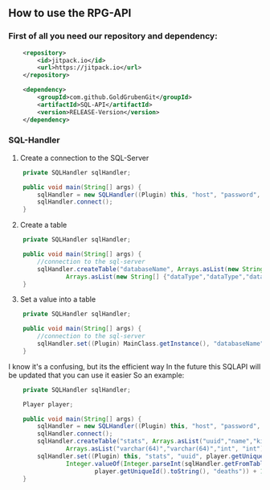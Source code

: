 ## How to use the RPG-API

### First of all you need our repository and dependency:

```xml
    <repository>
        <id>jitpack.io</id>
        <url>https://jitpack.io</url>
    </repository>

    <dependency>
        <groupId>com.github.GoldGrubenGit</groupId>
        <artifactId>SQL-API</artifactId>
        <version>RELEASE-Version</version>
    </dependency>
```

### SQL-Handler

1. Create a connection to the SQL-Server

```java
    private SQLHandler sqlHandler;

    public void main(String[] args) {
        sqlHandler = new SQLHandler((Plugin) this, "host", "password", "user", "database");
        sqlHandler.connect();
    }
```

2. Create a table

```java
    private SQLHandler sqlHandler;

    public void main(String[] args) {
        //connection to the sql-server
        sqlHandler.createTable("databaseName", Arrays.asList(new String[] {"tableNames","tableNames","tableNames","tableNames","tableNames"}), 
                Arrays.asList(new String[] {"dataType","dataType","dataType"}));
    }
```

3. Set a value into a table

```java
    private SQLHandler sqlHandler;

    public void main(String[] args) {
        //connection to the sql-server
        sqlHandler.set((Plugin) MainClass.getInstance(), "databaseName", "tableName", "line", "value", "column");
    }
```

I know it's a confusing, but its the efficient way
In the future this SQLAPI will be updated that you can use it easier
So an example:

```java
    private SQLHandler sqlHandler;

    Player player;

    public void main(String[] args) {
        sqlHandler = new SQLHandler((Plugin) this, "host", "password", "user", "database");
        sqlHandler.connect();
        sqlHandler.createTable("stats", Arrays.asList("uuid","name","kills","deaths"),
                Arrays.asList("varchar(64)","varchar(64)","int", "int"));
        sqlHandler.set((Plugin) this, "stats", "uuid", player.getUniqueId().toString(), 
                Integer.valueOf(Integer.parseInt(sqlHandler.getFromTable("stats", "uuid", 
                        player.getUniqueId().toString(), "deaths")) + 1), "deaths");
    }
```

